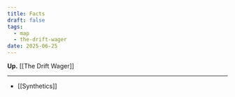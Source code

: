 ```yaml
---
title: Facts
draft: false
tags:
  - map
  - the-drift-wager
date: 2025-06-25
---
```

**Up.** [[The Drift Wager]]

---

- [[Synthetics]]
